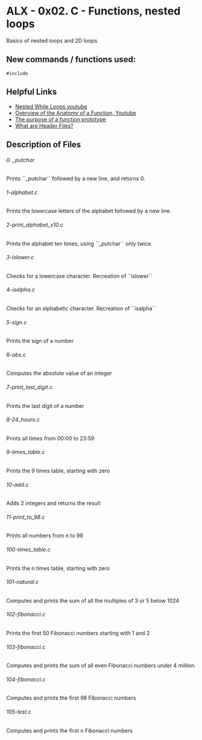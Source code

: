 # ALX - 0x02. C - Functions, nested loops
Basics of nested loops and 2D loops
## New commands / functions used:
``#include``
## Helpful Links
* [Nested While Loops youtube](https://www.youtube.com/watch?v=Z3iGeQ1gIss)
* [Overview of the Anatomy of a Function, Youtube](https://www.youtube.com/watch?v=qMlnFwYdqIw)
* [The purpose of a function prototype](http://www.geeksforgeeks.org/what-is-the-purpose-of-a-function-prototype/)
* [What are Header Files?](https://www.tutorialspoint.com/cprogramming/c_header_files.htm)

## Description of Files
<h6>0. _putchar</h6>
Prints ``_putchar`` followed by a new line, and returns 0.
<h6>1-alphabet.c</h6>
Prints the lowercase letters of the alphabet followed by a new line.
<h6>2-print_alphabet_x10.c</h6>
Prints the alphabet ten times, using ``_putchar`` only twice.
<h6>3-islower.c</h6>
Checks for a lowercase character. Recreation of ``islower``
<h6>4-isalpha.c</h6>
Checks for an alphabetic character. Recreation of ``isalpha``
<h6>5-sign.c</h6>
Prints the sign of a number
<h6>6-abs.c</h6>
Computes the absolute value of an integer
<h6>7-print_last_digit.c</h6>
Prints the last digit of a number
<h6>8-24_hours.c</h6>
Prints all times from 00:00 to 23:59
<h6>9-times_table.c</h6>
Prints the 9 times table, starting with zero
<h6>10-add.c</h6>
Adds 2 integers and returns the result
<h6>11-print_to_98.c</h6>
Prints all numbers from n to 98
<h6>100-times_table.c</h6>
Prints the n times table, starting with zero
<h6>101-natural.c</h6>
Computes and prints the sum of all the multiples of 3 or 5 below 1024
<h6>102-fibonacci.c</h6>
Prints the first 50 Fibonacci numbers starting with 1 and 2
<h6>103-fibonacci.c</h6>
Computes and prints the sum of all even Fibonacci numbers under 4 million.
<h6>104-fibonacci.c</h6>
Computes and prints the first 98 Fibonacci numbers
<h6>105-test.c</h6>
Computes and prints the first n Fibonacci numbers
